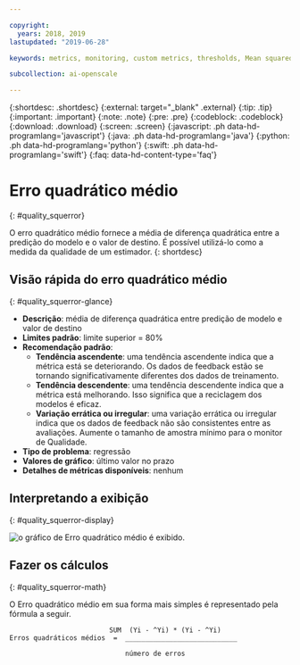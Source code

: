 ```yaml
---

copyright:
  years: 2018, 2019
lastupdated: "2019-06-28"

keywords: metrics, monitoring, custom metrics, thresholds, Mean squared error

subcollection: ai-openscale

---
```


{:shortdesc: .shortdesc}
{:external: target="_blank" .external}
{:tip: .tip}
{:important: .important}
{:note: .note}
{:pre: .pre}
{:codeblock: .codeblock}
{:download: .download}
{:screen: .screen}
{:javascript: .ph data-hd-programlang='javascript'}
{:java: .ph data-hd-programlang='java'}
{:python: .ph data-hd-programlang='python'}
{:swift: .ph data-hd-programlang='swift'}
{:faq: data-hd-content-type='faq'}

# Erro quadrático médio
{: #quality_squerror}

O erro quadrático médio fornece a média de diferença quadrática entre a predição do modelo e o valor de destino. É possível utilizá-lo como a medida da qualidade de um estimador.
{: shortdesc}

## Visão rápida do erro quadrático médio
{: #quality_squerror-glance}

- **Descrição**: média de diferença quadrática entre predição de modelo e valor de destino
- **Limites padrão**: limite superior = 80%
- **Recomendação padrão**:
   - **Tendência ascendente**: uma tendência ascendente indica que a métrica está se deteriorando. Os dados de feedback estão se tornando significativamente diferentes dos dados de treinamento.
   - **Tendência descendente**: uma tendência descendente indica que a métrica está melhorando. Isso significa que a reciclagem dos modelos é eficaz.
   - **Variação errática ou irregular**: uma variação errática ou irregular indica que os dados de feedback não são consistentes entre as avaliações. Aumente o tamanho de amostra mínimo para o monitor de Qualidade.
- **Tipo de problema**: regressão
- **Valores de gráfico**: último valor no prazo
- **Detalhes de métricas disponíveis**: nenhum

## Interpretando a exibição
{: #quality_squerror-display}

![o gráfico de Erro quadrático médio é exibido.](images/xxxx.png)

## Fazer os cálculos
{: #quality_squerror-math}

O Erro quadrático médio em sua forma mais simples é representado pela fórmula a seguir.

```
                         SUM  (Yi - ^Yi) * (Yi - ^Yi)
Erros quadráticos médios  =  ____________________________

                             número de erros
```
